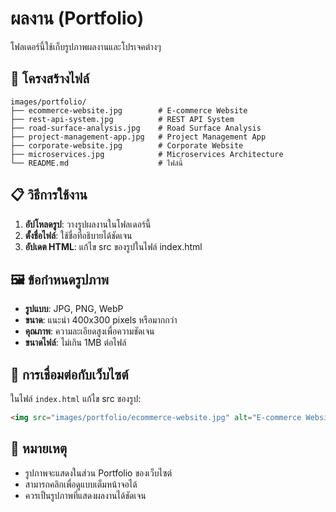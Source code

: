 # ผลงาน (Portfolio)

โฟลเดอร์นี้ใช้เก็บรูปภาพผลงานและโปรเจคต่างๆ

## 📁 โครงสร้างไฟล์

```
images/portfolio/
├── ecommerce-website.jpg        # E-commerce Website
├── rest-api-system.jpg          # REST API System
├── road-surface-analysis.jpg    # Road Surface Analysis
├── project-management-app.jpg   # Project Management App
├── corporate-website.jpg        # Corporate Website
├── microservices.jpg            # Microservices Architecture
└── README.md                    # ไฟล์นี้
```

## 📋 วิธีการใช้งาน

1. **อัปโหลดรูป**: วางรูปผลงานในโฟลเดอร์นี้
2. **ตั้งชื่อไฟล์**: ใช้ชื่อที่อธิบายได้ชัดเจน
3. **อัปเดต HTML**: แก้ไข src ของรูปในไฟล์ index.html

## 🖼️ ข้อกำหนดรูปภาพ

- **รูปแบบ**: JPG, PNG, WebP
- **ขนาด**: แนะนำ 400x300 pixels หรือมากกว่า
- **คุณภาพ**: ความละเอียดสูงเพื่อความชัดเจน
- **ขนาดไฟล์**: ไม่เกิน 1MB ต่อไฟล์

## 🔗 การเชื่อมต่อกับเว็บไซต์

ในไฟล์ `index.html` แก้ไข src ของรูป:

```html
<img src="images/portfolio/ecommerce-website.jpg" alt="E-commerce Website">
```

## 📝 หมายเหตุ

- รูปภาพจะแสดงในส่วน Portfolio ของเว็บไซต์
- สามารถคลิกเพื่อดูแบบเต็มหน้าจอได้
- ควรเป็นรูปภาพที่แสดงผลงานได้ชัดเจน
